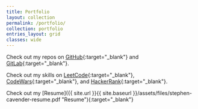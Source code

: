 ```yaml
---
title: Portfolio
layout: collection
permalink: /portfolio/
collection: portfolio
entries_layout: grid
classes: wide
---
```


Check out my repos on [GitHub](https://github.com/StephenCavender){:target="_blank"} and [GitLab](https://gitlab.com/stephen.cavender){:target="_blank"}.

Check out my skills on [LeetCode](https://leetcode.com/stephencavender/){:target="_blank"}, [CodeWars](https://www.codewars.com/users/StephenCavender){:target="_blank"}, and [HackerRank](https://www.hackerrank.com/stephen_cavender){:target="_blank"}.

Check out my [Resume]({{ site.url }}{{ site.baseurl }}/assets/files/stephen-cavender-resume.pdf "Resume"){:target="_blank"}
